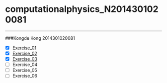 # computationalphysics_N2014301020081
----------
###Kongde Kong  2014301020081
  - [x] [Exercise_01](https://github.com/kdfeng/computationalphysics_N2014301020081/blob/master/exercise_01)
  - [x] [Exercise_02](https://www.zybuluo.com/2014301020081/note/513262)
  - [x] [Exercise_03](https://www.zybuluo.com/2014301020081/note/505439)
  - [ ] Exercise_04
  - [ ] Exercise_05
  - [ ] Exercise_06
